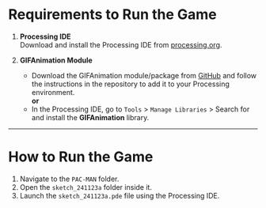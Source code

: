 # Requirements to Run the Game
1. **Processing IDE**  
   Download and install the Processing IDE from [processing.org](https://processing.org/).

2. **GIFAnimation Module**  
   - Download the GIFAnimation module/package from [GitHub](https://github.com/extrapixel/gif-animation) and follow the instructions in the repository to add it to your Processing environment.  
   **or**  
   - In the Processing IDE, go to `Tools` > `Manage Libraries` > Search for and install the **GIFAnimation** library.

---

# How to Run the Game
1. Navigate to the `PAC-MAN` folder.  
2. Open the `sketch_241123a` folder inside it.  
3. Launch the `sketch_241123a.pde` file using the Processing IDE.  
